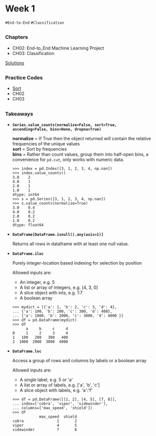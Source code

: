 # Week 1
`#End-to-End` `#Classification`

##

### Chapters
- CH02: End-to_End Machine Learning Project
- CH03: Classification 


[Solutions](./week01)

##

### Practice Codes
- [Sort](./sort)
- CH02
- CH03

##

### Takeaways
- <code>**Series.value_counts(normalize=False, sort=True, ascending=False, bins=None, dropna=True)**</code>

  **normalize** = If True then the object returned will contain the relative frequencies of the unique values\
  **sort** = Sort by frequencies\
  **bins** = Rather than count values, group them into half-open bins, a convenience for <code>pd.cut</code>, only works with numeric data.
  
  ```
  >>> index = pd.Index([3, 1, 2, 3, 4, np.nan])
  >>> index.value_counts()
  3.0    2
  4.0    1
  2.0    1
  1.0    1
  dtype: int64
  >>> s = pd.Series([3, 1, 2, 3, 4, np.nan])
  >>> s.value_counts(normalize=True)
  3.0    0.4
  4.0    0.2
  2.0    0.2
  1.0    0.2
  dtype: float64
  
  ```
- <code>**DataFrame[DataFrame.isnull().any(axis=1)]**</code>
  
  Returns all rows in dataframe with at least one null value.
  
- <code>**DataFrame.iloc**</code>

  Purely integer-location based indexing for selection by position
  
  Allowed inputs are:
  - An integer, e.g. 5
  - A list or array of integers, e.g. [4, 3, 0]
  - A slice object with ints, e.g. 1:7
  - A boolean array
  
  ```
  >>> mydict = [{'a': 1, 'b': 2, 'c': 3, 'd': 4},
  ... {'a': 100, 'b': 200, 'c': 300, 'd': 400},
  ... {'a': 1000, 'b': 2000, 'c': 3000, 'd': 4000 }]
  >>> df = pd.DataFrame(mydict)
  >>> df
        a     b     c     d
  0     1     2     3     4
  1   100   200   300   400
  2  1000  2000  3000  4000
  ```
  
  
- <code>**DataFrame.loc**</code>

  Access a group of rows and columns by labels or a boolean array

  Allowed inputs are:
  - A single label, e.g. 5 or 'a'
  - A list or array of labels, e.g. ['a', 'b', 'c']
  - A slice object with labels, e.g. 'a':'f'

  ```
  >>> df = pd.DataFrame([[1, 2], [4, 5], [7, 8]],
  ... index=['cobra', 'viper', 'sidewinder'],
  ... columns=['max_speed', 'shield'])
  >>> df
              max_speed  shield
  cobra               1       2
  viper               4       5
  sidewinder          7       8
  ```
